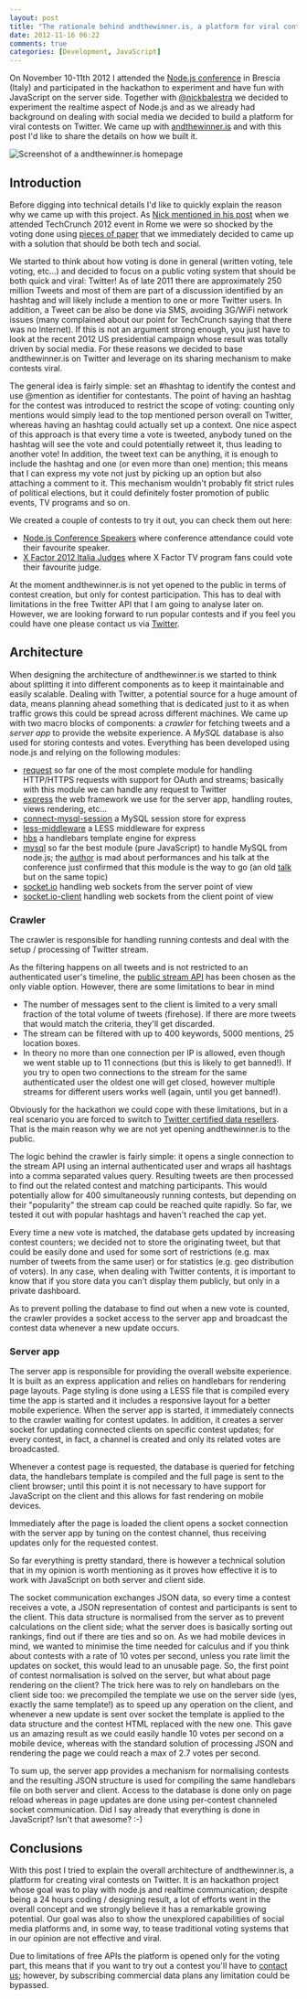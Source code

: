 ```yaml
---
layout: post
title: "The rationale behind andthewinner.is, a platform for viral contests on Twitter"
date: 2012-11-16 06:22
comments: true
categories: [Development, JavaScript]
---
```


On November 10-11th 2012 I attended the [Node.js conference](http://nodejsconf.it/ "Node.js conference Italy homepage") in Brescia (Italy) and participated in the hackathon to experiment and have fun with JavaScript on the server side. Together with [@nickbalestra](https://twitter.com/nickbalestra "Nick Balestra's Twitter profile") we decided to experiment the realtime aspect of Node.js and as we already had background on dealing with social media we decided to build a platform for viral contests on Twitter. We came up with [andthewinner.is](http://www.andthewinner.is "andthewinner.is homepage") and with this post I'd like to share the details on how we built it.

<!-- more-->

![Screenshot of a andthewinner.is homepage](http://www.matteoagosti.com/images/posts/andthewinneris-homepage-screenshot.png)

## Introduction

Before digging into technical details I'd like to quickly explain the reason why we came up with this project. As [Nick mentioned in his post](http://feathe.rs/201211111353 "Nick Balestra's post on the creation of andthewinner.is") when we attended TechCrunch 2012 event in Rome we were so shocked by the voting done using [pieces of paper](http://www.flickr.com/photos/michele_ficara_manganelli/8043905616/in/set-72157631667552679 "A picture of people voting for startup ideas using pieces of paper at TechCrunch 2012 event in Rome") that we immediately decided to came up with a solution that should be both tech and social.

We started to think about how voting is done in general (written voting, tele voting, etc…) and decided to focus on a public voting system that should be both quick and viral: Twitter! As of late 2011 there are approximately 250 million Tweets and most of them are part of a discussion identified by an hashtag and will likely include a mention to one or more Twitter users. In addition, a Tweet can be also be done via SMS, avoiding 3G/WiFi network issues (many complained about our point for TechCrunch saying that there was no Internet). If this is not an argument strong enough, you just have to look at the recent 2012 US presidential campaign whose result was totally driven by social media. For these reasons we decided to base andthewinner.is on Twitter and leverage on its sharing mechanism to make contests viral.

The general idea is fairly simple: set an #hashtag to identify the contest and use @mention as identifier for contestants. The point of having an hashtag for the contest was introduced to restrict the scope of voting: counting only mentions would simply lead to the top mentioned person overall on Twitter, whereas having an hashtag could actually set up a context. One nice aspect of this approach is that every time a vote is tweeted, anybody tuned on the hashtag will see the vote and could potentially retweet it, thus leading to another vote! In addition, the  tweet text can be anything, it is enough to include the hashtag and one (or even more than one) mention; this means that I can express my vote not just by picking up an option but also attaching a comment to it. This mechanism wouldn't probably fit strict rules of political elections, but it could definitely foster promotion of public events, TV programs and so on.

We created a couple of contests to try it out, you can check them out here:

* [Node.js Conference Speakers](http://www.andthewinner.is/nodejsconfit "Node.js Conference Speakers contest") where conference attendance could vote their favourite speaker.
* [X Factor 2012 Italia Judges](http://www.andthewinner.is/xf6italia "X Factor 2012 Italia Judges contest") where X Factor TV program fans could vote their favourite judge.

At the moment andthewinner.is is not yet opened to the public in terms of contest creation, but only for contest participation. This has to deal with limitations in the free Twitter API that I am going to analyse later on. However, we are looking forward to run popular contests and if you feel you could have one please contact us via [Twitter](https://twitter.com/and_thewinneris "andthewinner.is' Twitter profile").

## Architecture

When designing the architecture of andthewinner.is we started to think about splitting it into different components as to keep it maintainable and easily scalable. Dealing with Twitter, a potential source for a huge amount of data, means planning ahead something that is dedicated just to it as when traffic grows this could be spread across different machines. We came up with two macro blocks of components: a *crawler* for fetching tweets and a *server app* to provide the website experience. A *MySQL* database is also used for storing contests and votes. Everything has been developed using node.js and relying on the following modules:

* [request](https://github.com/mikeal/request "Homepage of request module for node.js") so far one of the most complete module for handling HTTP/HTTPS requests with support for OAuth and streams; basically with this module we can handle any request to Twitter
* [express](https://github.com/visionmedia/express "Homepage of express module for node.js") the web framework we use for the server app, handling routes, views rendering, etc…
* [connect-mysql-session](https://github.com/CarnegieLearning/connect-mysql-session "Homepage of connect-mysql-session module for node.js") a MySQL session store for express
* [less-middleware](https://github.com/emberfeather/less.js-middleware "Homepage of less-middleware module for node.js") a LESS middleware for express
* [hbs](https://github.com/donpark/hbs "Homepage of hbs module for node.js") a handlebars template engine for express
* [mysql](https://github.com/felixge/node-mysql "Homepage of mysql module for node.js") so far the best module (pure JavaScript) to handle MySQL from node.js; the [author](http://felixge.de/ "Felix Geisendörfer personal website") is mad about performances and his talk at the conference just confirmed that this module is the way to go (an old [talk](http://www.youtube.com/watch?v=Kdwwvps4J9A "Video of Felix Geisendörfer talking about benchmarking") but on the same topic)
* [socket.io](https://github.com/LearnBoost/socket.io "Homepage of socket.io module for node.js") handling web sockets from the server point of view
* [socket.io-client](https://github.com/LearnBoost/socket.io-client "Homepage of socket.io-client module for node.js") handling web sockets from the client point of view

### Crawler

The crawler is responsible for handling running contests and deal with the setup / processing of Twitter stream.

As the filtering happens on all tweets and is not restricted to an authenticated user's timeline, the [public stream API](https://dev.twitter.com/docs/api/1.1/post/statuses/filter "Twitter public stream API documentation") has been chosen as the only viable option. However, there are some limitations to bear in mind 

* The number of messages sent to the client is limited to a very small fraction of the total volume of tweets (firehose). If there are more tweets that would match the criteria, they'll get discarded.
* The stream can be filtered with up to 400 keywords, 5000 mentions, 25 location boxes.
* In theory no more than one connection per IP is allowed, even though we went stable up to 11 connections (but this is likely to get banned!). If you try to open two connections to the stream for the same authenticated user the oldest one will get closed, however multiple streams for different users works well (again, until you get banned!).

Obviously for the hackathon we could cope with these limitations, but in a real scenario you are forced to switch to [Twitter certified data resellers](https://dev.twitter.com/programs/twitter-certified-products/products "Twitter certified products page"). That is the main reason why we are not yet opening andthewinner.is to the public.

The logic behind the crawler is fairly simple: it opens a single connection to the stream API using an internal authenticated user and wraps all hashtags into a comma separated values query. Resulting tweets are then processed to find out the related contest and matching participants. This would potentially allow for 400 simultaneously running contests, but depending on their "popularity" the stream cap could be reached quite rapidly. So far, we tested it out with popular hashtags and haven't reached the cap yet.

Every time a new vote is matched, the database gets updated by increasing contest counters; we decided not to store the originating tweet, but that could be easily done and used for some sort of restrictions (e.g. max number of tweets from the same user) or for statistics (e.g. geo distribution of voters). In any case, when dealing with Twitter contents, it is important to know that if you store data you can't display them publicly, but only in a private dashboard.

As to prevent polling the database to find out when a new vote is counted, the crawler provides a socket access to the server app and broadcast the contest data whenever a new update occurs. 

### Server app

The server app is responsible for providing the overall website experience. It is built as an express application and relies on handlebars for rendering page layouts. Page styling is done using a LESS file that is compiled every time the app is started and it includes a responsive layout for a better mobile experience. When the server app is started, it immediately connects to the crawler waiting for contest updates. In addition, it creates a server socket for updating connected clients on specific contest updates; for every contest, in fact,  a channel is created and only its related votes are broadcasted.

Whenever a contest page is requested, the database is queried for fetching data, the handlebars template is compiled and the full page is sent to the client browser; until this point it is not necessary to have support for JavaScript on the client and this allows for fast rendering on mobile devices.

Immediately after the page is loaded the client opens a socket connection with the server app by tuning on the contest channel, thus receiving updates only for the requested contest.

So far everything is pretty standard, there is however a technical solution that in my opinion is worth mentioning as it proves how effective it is to work with JavaScript on both server and client side.

The socket communication exchanges JSON data, so every time a contest receives a vote, a JSON representation of contest and participants is sent to the client. This data structure is normalised from the server as to prevent calculations on the client side; what the server does is basically sorting out rankings, find out if there are ties and so on. As we had mobile devices in mind, we wanted to minimise the time needed for calculus and if you think about contests with a rate of 10 votes per second, unless you rate limit the updates on socket, this would lead to an unusable page. So, the first point of contest normalisation is solved on the server, but what about page rendering on the client? The trick here was to rely on handlebars on the client side too: we precompiled the template we use on the server side (yes, exactly the same template!) as to speed up any operation on the client, and whenever a new update is sent over socket the template is applied to the data structure and the contest HTML replaced with the new one. This gave us an amazing result as we could easily handle 10 votes per second on a mobile device, whereas with the standard solution of processing JSON and rendering the page we could reach a max of 2.7 votes per second.

To sum up, the server app provides a mechanism for normalising contests and the resulting JSON structure is used for compiling the same handlebars file on both server and client. Access to the database is done only on page reload whereas in page updates are done using per-contest channeled socket communication. Did I say already that everything is done in JavaScript? Isn't that awesome? :-)

## Conclusions

With this post I tried to explain the overall architecture of andthewinner.is, a platform for creating viral contests on Twitter. It is an hackathon project whose goal was to play with node.js and realtime communication; despite being a 24 hours coding / designing result, a lot of efforts went in the overall concept and we strongly believe it has a remarkable growing potential. Our goal was also to show the unexplored capabilities of social media platforms and, in some way, to tease traditional voting systems that in our opinion are not effective and viral.

Due to limitations of free APIs the platform is opened only for the voting part, this means that if you want to try out a contest you'll have to [contact us](mailto:andthewinner.is@beyounic.com "Email address of andthewinner.is team"); however, by subscribing commercial data plans any limitation could be bypassed.